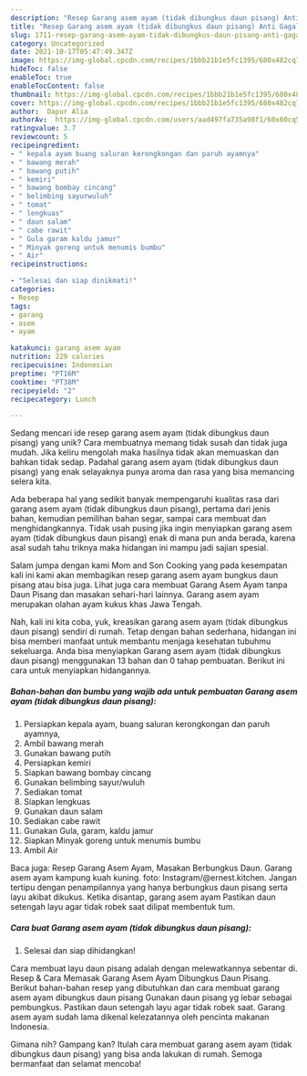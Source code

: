 ```yaml
---
description: "Resep Garang asem ayam (tidak dibungkus daun pisang) Anti Gagal"
title: "Resep Garang asem ayam (tidak dibungkus daun pisang) Anti Gagal"
slug: 1711-resep-garang-asem-ayam-tidak-dibungkus-daun-pisang-anti-gagal
category: Uncategorized
date: 2021-10-17T05:47:49.347Z
image: https://img-global.cpcdn.com/recipes/1bbb21b1e5fc1395/680x482cq70/garang-asem-ayam-tidak-dibungkus-daun-pisang-foto-resep-utama.jpg
hideToc: false
enableToc: true
enableTocContent: false
thumbnail: https://img-global.cpcdn.com/recipes/1bbb21b1e5fc1395/680x482cq70/garang-asem-ayam-tidak-dibungkus-daun-pisang-foto-resep-utama.jpg
cover: https://img-global.cpcdn.com/recipes/1bbb21b1e5fc1395/680x482cq70/garang-asem-ayam-tidak-dibungkus-daun-pisang-foto-resep-utama.jpg
author:  Dapur Alia
authorAv:  https://img-global.cpcdn.com/users/aad497fa735a98f1/60x60cq50/avatar.jpg
ratingvalue: 3.7
reviewcount: 5
recipeingredient:
- " kepala ayam buang saluran kerongkongan dan paruh ayamnya"
- " bawang merah"
- " bawang putih"
- " kemiri"
- " bawang bombay cincang"
- " belimbing sayurwuluh"
- " tomat"
- " lengkuas"
- " daun salam"
- " cabe rawit"
- " Gula garam kaldu jamur"
- " Minyak goreng untuk menumis bumbu"
- " Air"
recipeinstructions:

- "Selesai dan siap dinikmati!"
categories:
- Resep
tags:
- garang
- asem
- ayam

katakunci: garang asem ayam 
nutrition: 229 calories
recipecuisine: Indonesian
preptime: "PT16M"
cooktime: "PT38M"
recipeyield: "2"
recipecategory: Lunch

---
```



Sedang mencari ide resep garang asem ayam (tidak dibungkus daun pisang) yang unik? Cara membuatnya memang tidak susah dan tidak juga mudah. Jika keliru mengolah maka hasilnya tidak akan memuaskan dan bahkan tidak sedap. Padahal garang asem ayam (tidak dibungkus daun pisang) yang enak selayaknya punya aroma dan rasa yang bisa memancing selera kita.


Ada beberapa hal yang sedikit banyak mempengaruhi kualitas rasa dari garang asem ayam (tidak dibungkus daun pisang), pertama dari jenis bahan, kemudian pemilihan bahan segar, sampai cara membuat dan menghidangkannya. Tidak usah pusing jika ingin menyiapkan garang asem ayam (tidak dibungkus daun pisang) enak di mana pun anda berada, karena asal sudah tahu triknya maka hidangan ini mampu jadi sajian spesial.

Salam jumpa dengan kami Mom and Son Cooking yang pada kesempatan kali ini kami akan membagikan resep garang asem ayam bungkus daun pisang atau bisa juga. Lihat juga cara membuat Garang Asem Ayam tanpa Daun Pisang dan masakan sehari-hari lainnya. Garang asem ayam merupakan olahan ayam kukus khas Jawa Tengah.


Nah, kali ini kita coba, yuk, kreasikan garang asem ayam (tidak dibungkus daun pisang) sendiri di rumah. Tetap dengan bahan sederhana, hidangan ini bisa memberi manfaat untuk membantu menjaga kesehatan tubuhmu sekeluarga. Anda bisa menyiapkan Garang asem ayam (tidak dibungkus daun pisang) menggunakan 13 bahan dan 0 tahap pembuatan. Berikut ini cara untuk menyiapkan hidangannya.

<!--inarticleads1-->

##### Bahan-bahan dan bumbu yang wajib ada untuk pembuatan Garang asem ayam (tidak dibungkus daun pisang):

1. Persiapkan  kepala ayam, buang saluran kerongkongan dan paruh ayamnya,
1. Ambil  bawang merah
1. Gunakan  bawang putih
1. Persiapkan  kemiri
1. Siapkan  bawang bombay cincang
1. Gunakan  belimbing sayur/wuluh
1. Sediakan  tomat
1. Siapkan  lengkuas
1. Gunakan  daun salam
1. Sediakan  cabe rawit
1. Gunakan  Gula, garam, kaldu jamur
1. Siapkan  Minyak goreng untuk menumis bumbu
1. Ambil  Air


Baca juga: Resep Garang Asem Ayam, Masakan Berbungkus Daun. Garang asem ayam kampung kuah kuning. foto: Instagram/@ernest.kitchen. Jangan tertipu dengan penampilannya yang hanya berbungkus daun pisang serta layu akibat dikukus. Ketika disantap, garang asem ayam Pastikan daun setengah layu agar tidak robek saat dilipat membentuk tum. 

<!--inarticleads2-->

##### Cara buat Garang asem ayam (tidak dibungkus daun pisang):


1. Selesai dan siap dihidangkan!

Cara membuat layu daun pisang adalah dengan melewatkannya sebentar di. Resep &amp; Cara Memasak Garang Asem Ayam Dibungkus Daun Pisang. Berikut bahan-bahan resep yang dibutuhkan dan cara membuat garang asem ayam dibungkus daun pisang Gunakan daun pisang yg lebar sebagai pembungkus. Pastikan daun setengah layu agar tidak robek saat. Garang asem ayam sudah lama dikenal kelezatannya oleh pencinta makanan Indonesia. 

Gimana nih? Gampang kan? Itulah cara membuat garang asem ayam (tidak dibungkus daun pisang) yang bisa anda lakukan di rumah. Semoga bermanfaat dan selamat mencoba!
